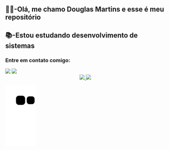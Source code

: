 <h2><b>🙋‍♂️-Olá, me chamo Douglas Martins e esse é meu repositório</b></h2>
<h2><b>📚-Estou estudando desenvolvimento de sistemas</b></h2>


<div>
<h3>Entre em contato comigo:</h3>
<a hrefm = "mailto:heredouglas@gmail.com"><img src="https://img.shields.io/badge/Gmail-D14836?style=for-the-badge&logo=gmail&logoColor=white" target="_blank"></a>
<a href="https://www.linkedin.com/in/douglas--martins" target="_blank"><img src="https://img.shields.io/badge/-LinkedIn-%230077B5?style=for-the-badge&logo=linkedin&logoColor=white" target="_blank"></a>   
</div>






<div style="text-align: center;">
<a href="https://github.com/Doglaum">
<img height="180em" src="https://github-readme-stats.vercel.app/api/top-langs/?username=Doglaum&layout=compact&langs_count=7&theme=dracula"/>
<img height="180em" src="https://github-readme-stats.vercel.app/api?username=Doglaum&show_icons=true&theme=dracula&include_all_commits=true&count_private=true"/>
</div>


![Snake animation](https://github.com/Doglaum/Doglaum/blob/output/github-contribution-grid-snake.svg)
